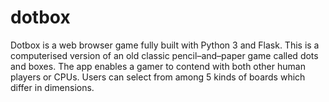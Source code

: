 # dotbox
Dotbox is a web browser game fully built with Python 3 and Flask. This is a computerised version of an old classic pencil–and–paper game called dots and boxes. The app enables a gamer to contend with both other human players or CPUs. Users can select from among 5 kinds of boards which differ in dimensions.
